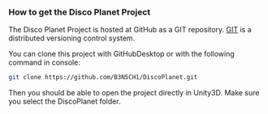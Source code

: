 ### How to get the Disco Planet Project

The Disco Planet Project is hosted at GitHub as a GIT repository.
[GIT](http://git-scm.com/) is a distributed versioning control system.

You can clone this project with GitHubDesktop or with the following command in console:

```sh
git clone https://github.com/B3N5CH1/DiscoPlanet.git
```

Then you should be able to open the project directly in Unity3D. Make sure you select the DiscoPlanet folder.

